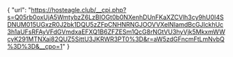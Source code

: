 {
  "url": "https://hosteagle.club/__cpi.php?s=Q05rb0oxUjA5WmtybzZ6LzBIOGt0b0NXenhDUnFKaXZCVlh3cy9hU0I4SDNUM015UGxzR0J2bk1DQU5zZFpCNHNRNGJOOVVXelNIamdBcGJlckhUc3h1aUFsRFAyVFdGVmdxaEFXQ1B6ZFZESm1QcG8rNGtVU3hyVjk5MkxmWWcyK291MTNXai82QUZ5SittU3JKRWR3PT0%3D&r=aW5zdGFncmFtLmNvbQ%3D%3D&__cpo=1"
}
